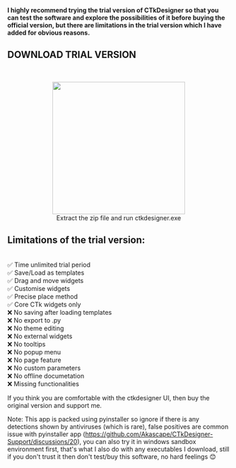 **I highly recommend trying the trial version of CTkDesigner so that you can test the software and explore the possibilities of it before buying the official version, 
but there are limitations in the trial version which I have added for obvious reasons.**

## DOWNLOAD TRIAL VERSION
<br> <p align='center'> [<img src="https://img.shields.io/badge/Download-Trial-informational?&logo=python&logoColor=yellow&color=white" width="300">](https://github.com/Akascape/CTkDesigner-Support/releases/download/trial-version/CTkDesigner-Trial.zip)  </br>
Extract the zip file and run ctkdesigner.exe

## Limitations of the trial version:
<br> ✅ Time unlimited trial period
<br> ✅ Save/Load as templates
<br> ✅ Drag and move widgets
<br> ✅ Customise widgets
<br> ✅ Precise place method
<br> ✅ Core CTk widgets only
<br> ❌ No saving after loading templates
<br> ❌ No export to .py
<br> ❌ No theme editing
<br> ❌ No external widgets
<br> ❌ No tooltips
<br> ❌ No popup menu
<br> ❌ No page feature
<br> ❌ No custom parameters
<br> ❌ No offline documetation
<br> ❌ Missing functionalities

If you think you are comfortable with the ctkdesigner UI, then buy the original version and support me. 

Note: This app is packed using pyinstaller so ignore if there is any detections shown by antiviruses (which is rare), false positives are common issue with pyinstaller app (https://github.com/Akascape/CTkDesigner-Support/discussions/20), you can also try it in windows sandbox environment first, that's what I also do with any executables I download, still if you don't trust it then don't test/buy this software, no hard feelings 😊
